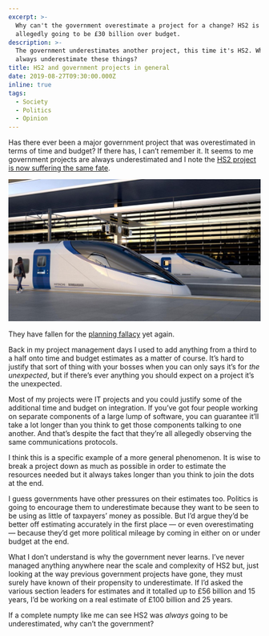 ```yaml
---
excerpt: >-
  Why can't the government overestimate a project for a change? HS2 is already
  allegedly going to be £30 billion over budget.
description: >-
  The government underestimates another project, this time it's HS2. Why do they
  always underestimate these things?
title: HS2 and government projects in general
date: 2019-08-27T09:30:00.000Z
inline: true
tags:
  - Society
  - Politics
  - Opinion
---
```

Has there ever been a major government project that was overestimated in terms of time and budget? If there has, I can’t remember it. It seems to me government projects are always underestimated and I note the [HS2 project is now suffering the same fate](https://www.bbc.co.uk/news/business-49450297 "Read the BBC's article about HS2.").

![Picture of possible HS2 train.](/assets/images/posts/2019/08/2019-08-27-hs2.jpg "@itemprop=image")

They have fallen for the [planning fallacy](https://en.wikipedia.org/wiki/Planning_fallacy "Wikipedia article about the planning fallacy.") yet again. 

Back in my project management days I used to add anything from a third to a half onto time and budget estimates as a matter of course. It’s hard to justify that sort of thing with your bosses when you can only says it’s for _the unexpected_, but if there’s ever anything you should expect on a project it’s the unexpected.

Most of my projects were IT projects and you could justify some of the additional time and budget on integration. If you’ve got four people working on separate components of a large lump of software, you can guarantee it’ll take a lot longer than you think to get those components talking to one another. And that’s despite the fact that they’re all allegedly observing the same communications protocols.

I think this is a specific example of a more general phenomenon. It is wise to break a project down as much as possible in order to estimate the resources needed but it always takes longer than you think to join the dots at the end.

I guess governments have other pressures on their estimates too. Politics is going to encourage them to underestimate because they want to be seen to be using as little of taxpayers’ money as possible. But I’d argue they’d be better off estimating accurately in the first place — or even overestimating — because they’d get more political mileage by coming in either on or under budget at the end.

What I don’t understand is why the government never learns. I’ve never managed anything anywhere near the scale and complexity of HS2 but, just looking at the way previous government projects have gone, they must surely have known of their propensity to underestimate. If I’d asked the various section leaders for estimates and it totalled up to £56 billion and 15 years, I’d be working on a real estimate of £100 billion and 25 years.

If a complete numpty like me can see HS2 was _always_ going to be underestimated, why can’t the government?

